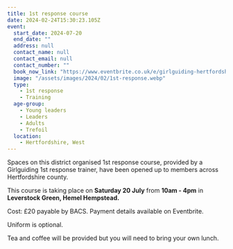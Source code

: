 ```yaml
---
title: 1st response course
date: 2024-02-24T15:30:23.105Z
event:
  start_date: 2024-07-20
  end_date: ""
  address: null
  contact_name: null
  contact_email: null
  contact_number: ""
  book_now_link: "https://www.eventbrite.co.uk/e/girlguiding-hertfordshire-first-aid-course-tickets-834606258787"
  image: "/assets/images/2024/02/1st-response.webp"
  type:
    - 1st response
    - Training
  age-group:
    - Young leaders
    - Leaders
    - Adults
    - Trefoil
  location:
    - Hertfordshire, West
---
```

Spaces on this district organised 1st response course, provided by a Girlguiding 1st response trainer, have been opened up to members across Hertfordshire county.

This course is taking place on **Saturday 20 July** from **10am - 4pm** in **Leverstock Green, Hemel Hempstead.**

Cost: £20 payable by BACS. Payment details available on Eventbrite.

Uniform is optional.

Tea and coffee will be provided but you will need to bring your own lunch.
